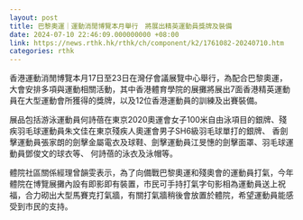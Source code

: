 ```yaml
---
layout: post
title: 巴黎奧運｜運動消閒博覽本月舉行　將展出精英運動員獎牌及裝備
date: 2024-07-10 22:46:09.000000000 +08:00
link: https://news.rthk.hk/rthk/ch/component/k2/1761082-20240710.htm
categories: rthk
---
```


香港運動消閒博覽本月17日至23日在灣仔會議展覽中心舉行，為配合巴黎奧運，大會安排多項與運動相關活動，其中香港體育學院的展攤將展出7面香港精英運動員在大型運動會所獲得的獎牌，以及12位香港運動員的訓練及出賽裝備。

展品包括游泳運動員何詩蓓在東京2020奧運會女子100米自由泳項目的銀牌、殘疾羽毛球運動員朱文佳在東京殘疾人奧運會男子SH6級羽毛球單打的銀牌、 香劍擊運動員張家朗的劍擊金屬電衣及球鞋、劍擊運動員江旻憓的劍擊面罩、羽毛球運動員鄧俊文的球衣等、 何詩蓓的泳衣及泳帽等。

體院社區關係經理曾韻雯表示，為了向備戰巴黎奧運和殘奧會的運動員打氣，今年體院在博覽展攤內設有即影即有裝置，市民可手持打氣字句影相為運動員送上祝福，合力砌出大型馬賽克打氣牆，有關打氣牆稍後會放置於體院，希望運動員能感受到市民的支持。
